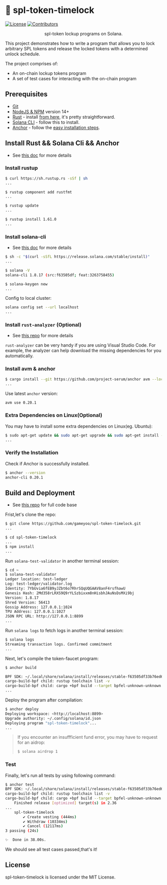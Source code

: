 # 🔐 spl-token-timelock

[![License](https://img.shields.io/badge/license-MIT-blue)](https://github.com/gameyoo/spl-token-timelock/blob/master/LICENSE)
[![Contributors](https://img.shields.io/github/contributors/gameyoo/spl-token-timelock)](https://github.com/gameyoo/spl-token-timelock/graphs/contributors)

<p align="center">
    spl-token lockup programs on Solana.
</p>

This project demonstrates how to write a program that allows you to lock arbitrary SPL tokens and release the locked tokens with a determined unlock schedule.

The project comprises of:

* An on-chain lockup tokens program
* A set of test cases for interacting with the on-chain program

## Prerequisites

* [Git](https://git-scm.com/book/en/v2/Getting-Started-Installing-Git)
* [NodeJS & NPM](https://nodejs.org/en/) version 14+
* [Rust](https://rustup.rs/) - install [from here](https://www.rust-lang.org/tools/install#), it's pretty straightforward.
* [Solana CLI](https://docs.solana.com/cli/install-solana-cli-tools) - follow this to install.
* [Anchor](https://project-serum.github.io/anchor/) - follow the [easy installation steps](https://project-serum.github.io/anchor/getting-started/installation.html).

## Install Rust && Solana Cli && Anchor

* See [this doc](https://github.com/solana-labs/solana#) for more details

### Install rustup

```sh
$ curl https://sh.rustup.rs -sSf | sh
...

$ rustup component add rustfmt
...

$ rustup update
...

$ rustup install 1.61.0
...
```

### Install solana-cli

* See [this doc](https://docs.solana.com/cli/install-solana-cli-tools) for more details

```sh
$ sh -c "$(curl -sSfL https://release.solana.com/stable/install)"
...

$ solana -V
solana-cli 1.8.17 (src:f63505df; feat:3263758455)

$ solana-keygen new
...
```

Config to local cluster:

```sh
solana config set --url localhost
...
```

### Install `rust-analyzer` (Optional)

* See [this repo](https://github.com/rust-analyzer/rust-analyzer) for more details

`rust-analyzer` can be very handy if you are using Visual Studio Code. For example, the analyzer can help download the missing dependencies for you automatically.

### Install avm & anchor

```sh
$ cargo install --git https://github.com/project-serum/anchor avm --locked --force
...
```

Use latest `anchor` version:

```sh
avm use 0.20.1
```

### Extra Dependencies on Linux(Optional)

You may have to install some extra dependencies on Linux(eg. Ubuntu):

```sh
$ sudo apt-get update && sudo apt-get upgrade && sudo apt-get install -y pkg-config build-essential openssl libssl-dev libudev-dev
...

```

### Verify the Installation

Check if Anchor is successfully installed.

```sh
$ anchor --version
anchor-cli 0.20.1
```

## Build and Deployment

* See [this repo](https://github.com/gameyoo/spl-token-timelock) for full code base

Frist,let's clone the repo:

```sh
$ git clone https://github.com/gameyoo/spl-token-timelock.git
...

$ cd spl-token-timelock
...
$ npm install
...
```

Run `solana-test-validator` in another terminal session:

```sh
$ cd ~
$ solana-test-validator
Ledger location: test-ledger
Log: test-ledger/validator.log
Identity: 7YbUvia6fEB9yJZbt6o7RhrSQqUQGAAV8anF4rsfhawU
Genesis Hash: 2Md358rLRXS9Q9rYLSzbixxm8nHisbhJAuNsDsMXi9bj
Version: 1.8.17
Shred Version: 56413
Gossip Address: 127.0.0.1:1024
TPU Address: 127.0.0.1:1027
JSON RPC URL: http://127.0.0.1:8899
...
```

Run `solana logs` to fetch logs in another terminal session:

```sh
$ solana logs
Streaming transaction logs. Confirmed commitment
...
```

Next, let's compile the token-faucet program:

```sh
$ anchor build

BPF SDK: ~/.local/share/solana/install/releases/stable-f63505df33b76ed694257b87231c91620f4b8d68/solana-release/bin/sdk/bpf
cargo-build-bpf child: rustup toolchain list -v
cargo-build-bpf child: cargo +bpf build --target bpfel-unknown-unknown --release
...
```

Deploy the program after compilation:

```sh
$ anchor deploy
Deploying workspace: <http://localhost:8899>
Upgrade authority: ~/.config/solana/id.json
Deploying program "spl-token-timelock"...
...
```

> If you encounter an insuffficient fund error, you may have to request for an aidrop:
>
> ```sh
> $ solana airdrop 1
> ```

### Test

Finally, let's run all tests by using following command:

```sh
$ anchor test
BPF SDK: ~/.local/share/solana/install/releases/stable-f63505df33b76ed694257b87231c91620f4b8d68/solana-release/bin/sdk/bpf
cargo-build-bpf child: rustup toolchain list -v
cargo-build-bpf child: cargo +bpf build --target bpfel-unknown-unknown --release
    Finished release [optimized] target(s) in 2.36
...
    spl-token-timelock
        ✔ Create vesting (444ms)
        ✔ Withdraw (10334ms)
        ✔ Cancel (12117ms)
3 passing (24s)

✨  Done in 38.00s.
```

We should see all test cases passed,that's it!

## License

spl-token-timelock is licensed under the MIT License.
